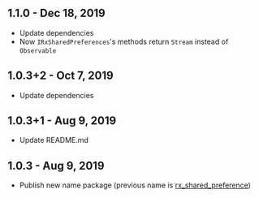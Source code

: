## 1.1.0 - Dec 18, 2019

*  Update dependencies
*  Now `IRxSharedPreferences`'s methods return `Stream` instead of `Observable`

## 1.0.3+2 - Oct 7, 2019

*  Update dependencies

## 1.0.3+1 - Aug 9, 2019

*  Update README.md

## 1.0.3 - Aug 9, 2019

*  Publish new name package (previous name is [rx_shared_preference](https://pub.dev/packages/rx_shared_preference))
